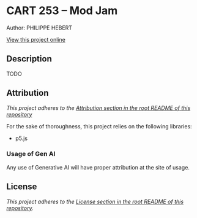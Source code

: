 # CART 253 – Mod Jam

Author: PHILIPPE HEBERT

[View this project online](https://philippefutureboy.github.io/cu-cart253/projects/mod-jam)

## Description

TODO

## Attribution

_This project adheres to the [Attribution section in the root README of this repository](https://github.com/philippefutureboy/cu-cart253/#Attribution)_

For the sake of thoroughness, this project relies on the following libraries:

- p5.js

### Usage of Gen AI

Any use of Generative AI will have proper attribution at the site of usage.

## License

_This project adheres to the [License section in the root README of this repository](https://github.com/philippefutureboy/cu-cart253/#License)._
